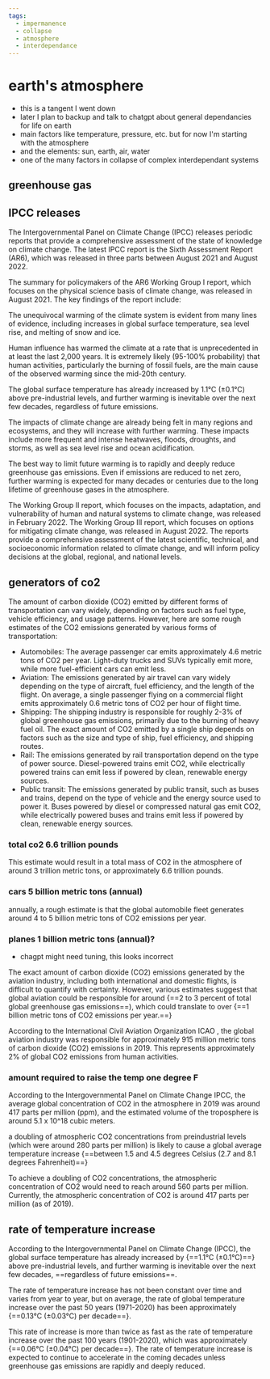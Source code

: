 ```yaml
---
tags:
  - impermanence
  - collapse 
  - atmosphere 
  - interdependance 
---
```

# earth's atmosphere

- this is a tangent I went down
- later I plan to backup and talk to chatgpt about general dependancies for life on earth
- main factors like temperature, pressure, etc. but for now I'm starting with the atmosphere
- and the elements: sun, earth, air, water
- one of the many factors in collapse of complex interdependant systems

## greenhouse gas

## IPCC releases

The Intergovernmental Panel on Climate Change (IPCC) releases periodic reports that provide a comprehensive assessment of the state of knowledge on climate change. The latest IPCC report is the Sixth Assessment Report (AR6), which was released in three parts between August 2021 and August 2022.

The summary for policymakers of the AR6 Working Group I report, which focuses on the physical science basis of climate change, was released in August 2021. The key findings of the report include:

The unequivocal warming of the climate system is evident from many lines of evidence, including increases in global surface temperature, sea level rise, and melting of snow and ice.

Human influence has warmed the climate at a rate that is unprecedented in at least the last 2,000 years. It is extremely likely (95-100% probability) that human activities, particularly the burning of fossil fuels, are the main cause of the observed warming since the mid-20th century.

The global surface temperature has already increased by 1.1°C (±0.1°C) above pre-industrial levels, and further warming is inevitable over the next few decades, regardless of future emissions.

The impacts of climate change are already being felt in many regions and ecosystems, and they will increase with further warming. These impacts include more frequent and intense heatwaves, floods, droughts, and storms, as well as sea level rise and ocean acidification.

The best way to limit future warming is to rapidly and deeply reduce greenhouse gas emissions. Even if emissions are reduced to net zero, further warming is expected for many decades or centuries due to the long lifetime of greenhouse gases in the atmosphere.

The Working Group II report, which focuses on the impacts, adaptation, and vulnerability of human and natural systems to climate change, was released in February 2022. The Working Group III report, which focuses on options for mitigating climate change, was released in August 2022. The reports provide a comprehensive assessment of the latest scientific, technical, and socioeconomic information related to climate change, and will inform policy decisions at the global, regional, and national levels.

## generators of co2

The amount of carbon dioxide (CO2) emitted by different forms of transportation can vary widely, depending on factors such as fuel type, vehicle efficiency, and usage patterns. However, here are some rough estimates of the CO2 emissions generated by various forms of transportation:

- Automobiles: The average passenger car emits approximately 4.6 metric tons of CO2 per year. Light-duty trucks and SUVs typically emit more, while more fuel-efficient cars can emit less.
- Aviation: The emissions generated by air travel can vary widely depending on the type of aircraft, fuel efficiency, and the length of the flight. On average, a single passenger flying on a commercial flight emits approximately 0.6 metric tons of CO2 per hour of flight time.
- Shipping: The shipping industry is responsible for roughly 2-3% of global greenhouse gas emissions, primarily due to the burning of heavy fuel oil. The exact amount of CO2 emitted by a single ship depends on factors such as the size and type of ship, fuel efficiency, and shipping routes.
- Rail: The emissions generated by rail transportation depend on the type of power source. Diesel-powered trains emit CO2, while electrically powered trains can emit less if powered by clean, renewable energy sources.
- Public transit: The emissions generated by public transit, such as buses and trains, depend on the type of vehicle and the energy source used to power it. Buses powered by diesel or compressed natural gas emit CO2, while electrically powered buses and trains emit less if powered by clean, renewable energy sources.

### total co2 6.6 trillion pounds

This estimate would result in a total mass of CO2 in the atmosphere of around 3 trillion metric tons, or approximately 6.6 trillion pounds.

### cars 5 billion metric tons (annual)

annually, a rough estimate is that the global automobile fleet generates around 4 to 5 billion metric tons of CO2 emissions per year.

### planes 1 billion metric tons (annual)?

- chagpt might need tuning, this looks incorrect

The exact amount of carbon dioxide (CO2) emissions generated by the aviation industry, including both international and domestic flights, is difficult to quantify with certainty. However, various estimates suggest that global aviation could be responsible for around {==2 to 3 percent of total global greenhouse gas emissions==), which could translate to over {==1 billion metric tons of CO2 emissions per year.==}

According to the International Civil Aviation Organization  ICAO , the global aviation industry was responsible for approximately 915 million metric tons of carbon dioxide (CO2) emissions in 2019. This represents approximately 2% of global CO2 emissions from human activities.

### amount required to raise the temp one degree F

According to the Intergovernmental Panel on Climate Change IPCC, the average global concentration of CO2 in the atmosphere in 2019 was around 417 parts per million (ppm), and the estimated volume of the troposphere is around 5.1 x 10^18 cubic meters.

a doubling of atmospheric CO2 concentrations from preindustrial levels (which were around 280 parts per million) is likely to cause a global average temperature increase {==between 1.5 and 4.5 degrees Celsius (2.7 and 8.1 degrees Fahrenheit)==}

To achieve a doubling of CO2 concentrations, the atmospheric concentration of CO2 would need to reach around 560 parts per million. Currently, the atmospheric concentration of CO2 is around 417 parts per million (as of 2019).

## rate of temperature increase

According to the Intergovernmental Panel on Climate Change (IPCC), the global surface temperature has already increased by {==1.1°C (±0.1°C)==} above pre-industrial levels, and further warming is inevitable over the next few decades, ==regardless of future emissions==.

The rate of temperature increase has not been constant over time and varies from year to year, but on average, the rate of global temperature increase over the past 50 years (1971-2020) has been approximately {==0.13°C (±0.03°C) per decade==}.

This rate of increase is more than twice as fast as the rate of temperature increase over the past 100 years (1901-2020), which was approximately {==0.06°C (±0.04°C) per decade==}. The rate of temperature increase is expected to continue to accelerate in the coming decades unless greenhouse gas emissions are rapidly and deeply reduced.
